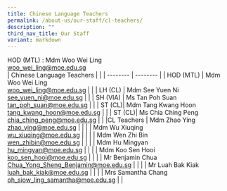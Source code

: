 ```yaml
---
title: Chinese Language Teachers
permalink: /about-us/our-staff/cl-teachers/
description: ""
third_nav_title: Our Staff
variant: markdown
---
```

HOD (MTL) : Mdm Woo Wei Ling
<br> woo_wei_ling@moe.edu.sg
<br>
| Chinese  Language Teachers | |
| -------- | -------- |
| HOD (MTL)    | Mdm Woo Wei Ling   <br>woo_wei_ling@moe.edu.sg |     |
| LH (CL)    | Mdm See Yuen Ni   <br>see_yuen_ni@moe.edu.sg |     |
| SH (VIA)    | Ms Tan Poh Suan   <br>tan_poh_suan@moe.edu.sg   |     |
| ST (CL)| Mdm Tang Kwang Hoon  <br>tang_kwang_hoon@moe.edu.sg  |   |
| ST (CL)| Ms Chia Ching Peng  <br> chia_ching_peng@moe.edu.sg   |   |
|CL Teachers | Mdm Zhao Ying  <br> zhao_ying@moe.edu.sg  |   |
| | Mdm Wu Xiuqing  <br> wu_xiuqing@moe.edu.sg  |   |
| | Mdm Wen Zhi Bin <br> wen_zhibin@moe.edu.sg  |   |
| | Mdm Hu Mingyan <br> hu_mingyan@moe.edu.sg  |   |
| | Mdm Koo Sen Hooi  <br> koo_sen_hooi@moe.edu.sg  |   |
| | Mr Benjamin Chua <br> Chua_Yong_Sheng_Benjamin@moe.edu.sg |   |
| | Mr Luah Bak Kiak<br> luah_bak_kiak@moe.edu.sg  |   |
| | Mrs Samantha Chang<br> oh_siow_ling_samantha@moe.edu.sg  |   |